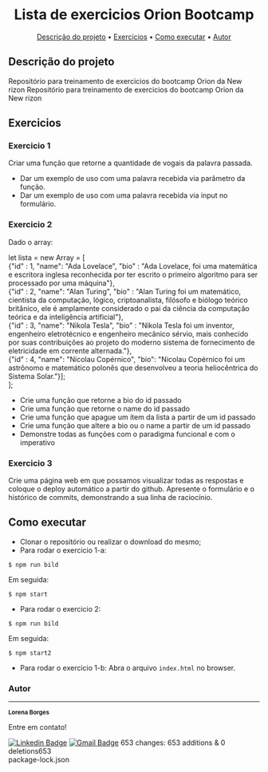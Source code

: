 <h1 align="center">Lista de exercicios Orion Bootcamp</h1>

<p align="center">
 <a href="#descrição do projeto">Descrição do projeto</a> •
 <a href="#exercicios">Exercicios</a> • 
 <a href="#como executar">Como executar</a> • 
 <a href="#autor">Autor</a>
</p>

## Descrição do projeto
Repositório para treinamento de exercicios do bootcamp Orion da New rizon	Repositório para treinamento de exercicios do bootcamp Orion da New rizon


## Exercicios

### Exercicio 1

Criar uma função que retorne a quantidade de vogais da palavra passada.
- Dar um exemplo de uso com uma palavra recebida via parâmetro da função.
- Dar um exemplo de uso com uma palavra recebida via input no formulário.

### Exercicio 2
Dado o array:

let lista = new Array<Object> = [ <br>
{"id" : 1, "name": "Ada Lovelace", "bio" : "Ada Lovelace, foi uma matemática e escritora inglesa reconhecida por ter escrito o primeiro algoritmo para ser processado por uma máquina"},<br>
{"id" : 2, "name": "Alan Turing", "bio" : "Alan Turing foi um matemático, cientista da computação, lógico, criptoanalista, filósofo e biólogo teórico britânico, ele é amplamente considerado o pai da ciência da computação teórica e da inteligência artificial"},<br>
{"id" : 3, "name": "Nikola Tesla", "bio" : "Nikola Tesla foi um inventor, engenheiro eletrotécnico e engenheiro mecânico sérvio, mais conhecido por suas contribuições ao projeto do moderno sistema de fornecimento de eletricidade em corrente alternada."},<br>
{"id" : 4, "name": "Nicolau Copérnico", "bio": "Nicolau Copérnico foi um astrônomo e matemático polonês que desenvolveu a teoria heliocêntrica do Sistema Solar."}];<br>
];

- Crie uma função que retorne a bio do id passado
- Crie uma função que retorne o name do id passado
- Crie uma função que apague um item da lista a partir de um id passado
- Crie uma função que altere a bio ou o name a partir de um id passado
- Demonstre todas as funções com o paradigma funcional e com o imperativo

### Exercicio 3
Crie uma página web em que possamos visualizar todas as respostas e coloque o deploy automático a partir do github. Apresente o formulário e o histórico de commits, demonstrando a sua linha de raciocínio.

## Como executar

- Clonar o repositório ou realizar o download do mesmo;
- Para rodar o exercicio 1-a:
```
$ npm run bild
```
Em seguida:
```
$ npm start
```
- Para rodar o exercicio 2:
```
$ npm run bild
```
Em seguida:
```
$ npm start2
```

- Para rodar o exercicio 1-b:
     Abra  o arquivo `index.html` no browser.




### Autor
---

<a>
 <sub><b>Lorena Borges</b></sub></a>


Entre em contato!

[![Linkedin Badge](https://img.shields.io/badge/-Lorena-blue?style=flat-square&logo=Linkedin&logoColor=white&link=https://www.linkedin.com/in/lorenadasilvaborges/)](https://www.linkedin.com/in/lorenadasilvaborges/) 
[![Gmail Badge](https://img.shields.io/badge/-sborges.lorena@gmail.com-c14438?style=flat-square&logo=Gmail&logoColor=white&link=mailto:sborges.lorena@gmail.com)](mailto:sborges.lorena@gmail.com)
 653 changes: 653 additions & 0 deletions653  
package-lock.json